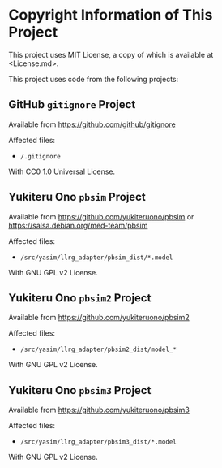 # Copyright Information of This Project

This project uses MIT License, a copy of which is available at <License.md>.

This project uses code from the following projects:

## GitHub `gitignore` Project

Available from <https://github.com/github/gitignore>

Affected files:

* `/.gitignore`

With CC0 1.0 Universal License.

## Yukiteru Ono `pbsim` Project

Available from <https://github.com/yukiteruono/pbsim> or <https://salsa.debian.org/med-team/pbsim>

Affected files:

* `/src/yasim/llrg_adapter/pbsim_dist/*.model`

With GNU GPL v2 License.

## Yukiteru Ono `pbsim2` Project

Available from <https://github.com/yukiteruono/pbsim2>

Affected files:

* `/src/yasim/llrg_adapter/pbsim2_dist/model_*`

With GNU GPL v2 License.

## Yukiteru Ono `pbsim3` Project

Available from <https://github.com/yukiteruono/pbsim3>

Affected files:

* `/src/yasim/llrg_adapter/pbsim3_dist/*.model`

With GNU GPL v2 License.
